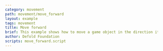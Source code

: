 ```yaml
---
category: movement
path: movement/move_forward
layout: example
tags: movement
title: Move forward
brief: This example shows how to move a game object in the direction it is rotated/facing.
author: Defold Foundation
scripts: move_forward.script
---
```

